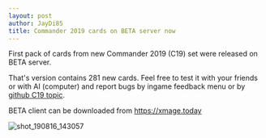 ```yaml
---
layout: post
author: JayDi85
title: Commander 2019 cards on BETA server now
---
```

First pack of cards from new Commander 2019 (C19) set were released on BETA server.

That's version contains 281 new cards. Feel free to test it with your friends or with AI (computer)
and report bugs by ingame feedback menu or
by <a href="https://github.com/magefree/mage/issues/5923">github C19 topic</a>.

BETA client can be downloaded from <a href="https://xmage.today">https://xmage.today</a>

![shot_190816_143057](https://user-images.githubusercontent.com/8344157/63161984-82fc9580-c032-11e9-933d-ac217a0096f3.png)